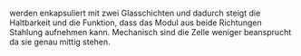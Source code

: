 werden enkapsuliert mit zwei Glasschichten und dadurch steigt die Haltbarkeit und die Funktion, dass das Modul aus beide Richtungen Stahlung aufnehmen kann. Mechanisch sind die Zelle weniger beansprucht da sie genau mittig stehen.